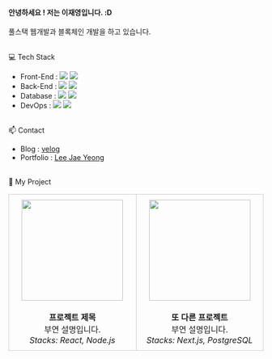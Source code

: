#### 안녕하세요 ! 저는 이재영입니다. :D
풀스택 웹개발과 블록체인 개발을 하고 있습니다.
<br><br>

💻 Tech Stack

- Front-End : <img src="https://img.shields.io/badge/react-61DAFB?style=for-the-badge&logo=react&logoColor=black"> <img src="https://img.shields.io/badge/flutter-02569B?style=for-the-badge&logo=flutter&logoColor=black">
- Back-End  : <img src="https://img.shields.io/badge/node.js-339933?style=for-the-badge&logo=Node.js&logoColor=white"> <img src="https://img.shields.io/badge/python-3776AB?style=for-the-badge&logo=python&logoColor=white">
- Database : <img src="https://img.shields.io/badge/postgresql-4169E1?style=for-the-badge&logo=postgresql&logoColor=white"> <img src="https://img.shields.io/badge/mysql-4479A1?style=for-the-badge&logo=mysql&logoColor=white">
- DevOps : <img src="https://img.shields.io/badge/amazonec2-FF9900?style=for-the-badge&logo=amazonec2&logoColor=white"> <img src="https://img.shields.io/badge/amazons3-569A31?style=for-the-badge&logo=amazons3&logoColor=white">
<br><br>

📫 Contact
- Blog : [velog](https://velog.io/@ijy1995/posts)
- Portfolio : [Lee Jae Yeong](https://zam0ng.github.io/portfolio/)
<br><br>

📁 My Project

<table>
  <tr>
    <td align="center" style="border:1px solid #ccc; border-radius:10px; padding:10px; width:250px;">
      <img src="https://via.placeholder.com/200x120.png" width="200"><br><br>
      <strong>프로젝트 제목</strong><br>
      부연 설명입니다.<br>
      <em>Stacks: React, Node.js</em>
    </td>
    <td align="center" style="border:1px solid #ccc; border-radius:10px; padding:10px; width:250px;">
      <img src="https://via.placeholder.com/200x120.png" width="200"><br><br>
      <strong>또 다른 프로젝트</strong><br>
      부연 설명입니다.<br>
      <em>Stacks: Next.js, PostgreSQL</em>
    </td>
  </tr>
</table>


<!--
**zam0ng/zam0ng** is a ✨ _special_ ✨ repository because its `README.md` (this file) appears on your GitHub profile.

Here are some ideas to get you started:
 
- 🔭 I’m currently working on ...
- 🌱 I’m currently learning ...
- 👯 I’m looking to collaborate on ...
- 🤔 I’m looking for help with ...
- 💬 Ask me about ...
- 📫 How to reach me: ...
- 😄 Pronouns: ...
- ⚡ Fun fact: ...
-->
